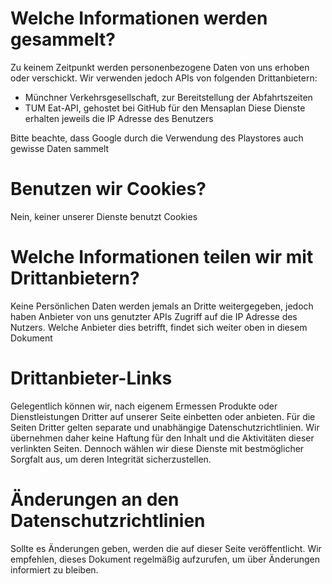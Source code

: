 # Welche Informationen werden gesammelt?

Zu keinem Zeitpunkt werden personenbezogene Daten von uns erhoben oder verschickt.
Wir verwenden jedoch APIs von folgenden Drittanbietern:

- Münchner Verkehrsgesellschaft, zur Bereitstellung der Abfahrtszeiten
- TUM Eat-API, gehostet bei GitHub für den Mensaplan
  Diese Dienste erhalten jeweils die IP Adresse des Benutzers

Bitte beachte, dass Google durch die Verwendung des Playstores auch gewisse Daten sammelt

# Benutzen wir Cookies?

Nein, keiner unserer Dienste benutzt Cookies

# Welche Informationen teilen wir mit Drittanbietern?

Keine Persönlichen Daten werden jemals an Dritte weitergegeben, jedoch haben Anbieter von uns genutzter APIs Zugriff auf
die IP Adresse des Nutzers. Welche Anbieter dies betrifft, findet sich weiter oben in diesem Dokument

# Drittanbieter-Links

Gelegentlich können wir, nach eigenem Ermessen Produkte oder Dienstleistungen Dritter auf unserer Seite einbetten oder
anbieten. Für die Seiten Dritter gelten separate und unabhängige Datenschutzrichtlinien. Wir übernehmen daher keine
Haftung für den Inhalt und die Aktivitäten dieser verlinkten Seiten. Dennoch wählen wir diese Dienste mit bestmöglicher
Sorgfalt aus, um deren Integrität sicherzustellen.

# Änderungen an den Datenschutzrichtlinien

Sollte es Änderungen geben, werden die auf dieser Seite veröffentlicht.
Wir empfehlen, dieses Dokument regelmäßig aufzurufen, um über Änderungen informiert zu bleiben.